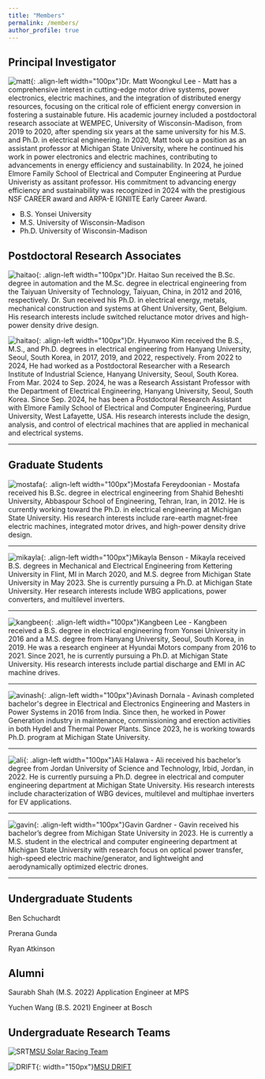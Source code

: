 ```yaml
---
title: "Members"
permalink: /members/
author_profile: true
---
```

Principal Investigator
-----
![matt](/images/mwl.png){: .align-left width="100px"}Dr. Matt Woongkul Lee - Matt has a comprehensive interest in cutting-edge motor drive systems, power electronics, electric machines, and the integration of distributed energy resources, focusing on the critical role of efficient energy conversion in fostering a sustainable future. His academic journey included a postdoctoral research associate at WEMPEC, University of Wisconsin-Madison, from 2019 to 2020, after spending six years at the same university for his M.S. and Ph.D. in electrical engineering. In 2020, Matt took up a position as an assistant professor at Michigan State University, where he continued his work in power electronics and electric machines, contributing to advancements in energy efficiency and sustainability. In 2024, he joined Elmore Family School of Electrical and Computer Engineering at Purdue Univeristy as assitant professor. His commitment to advancing energy efficiency and sustainability was recognized in 2024 with the prestigious NSF CAREER award and ARPA-E IGNIITE Early Career Award.

- B.S. Yonsei University
- M.S. University of Wisconsin-Madison
- Ph.D. University of Wisconsin-Madison

Postdoctoral Research Associates
-----
![haitao](/images/haitao.png){: .align-left width="100px"}Dr. Haitao Sun received the B.Sc. degree in automation and the M.Sc. degree in electrical engineering from the Taiyuan University of Technology, Taiyuan, China, in 2012 and 2016, respectively. Dr. Sun received his Ph.D. in electrical energy, metals, mechanical construction and systems at Ghent University, Gent, Belgium. His research interests include switched reluctance motor drives and high-power density drive design.

![haitao](/images/photo_khw.png){: .align-left width="100px"}Dr. Hyunwoo Kim received the B.S., M.S., and Ph.D. degrees in electrical engineering from Hanyang University, Seoul, South Korea, in 2017, 2019, and 2022, respectively. From 2022 to 2024, He had worked as a Postdoctoral Researcher with a Research Institute of Industrial Science, Hanyang University, Seoul, South Korea. From Mar. 2024 to Sep. 2024, he was a Research Assistant Professor with the Department of Electrical Engineering, Hanyang University, Seoul, South Korea. Since Sep. 2024, he has been a Postdoctoral Research Assistant with Elmore Family School of Electrical and Computer Engineering, Purdue University, West Lafayette, USA. His research interests include the design, analysis, and control of electrical machines that are applied in mechanical and electrical systems.

-----

Graduate Students
-----
![mostafa](/images/mf.png){: .align-left width="100px"}Mostafa Fereydoonian - Mostafa received his B.Sc. degree in electrical engineering from Shahid Beheshti University, Abbaspour School of Engineering, Tehran, Iran, in 2012. He is currently working toward the Ph.D. in electrical engineering at Michigan State University. His research interests include rare-earth magnet-free electric machines, integrated motor drives, and high-power density drive design.

-----
![mikayla](/images/mb.png){: .align-left width="100px"}Mikayla Benson - Mikayla received B.S. degrees in Mechanical and Electrical Engineering from Kettering University in Flint, MI in March 2020, and M.S. degree from Michigan State University in May 2023. She is currently pursuing a Ph.D. at Michigan State University. Her research interests include WBG applications, power converters, and multilevel inverters.

-----
![kangbeen](/images/kbl.png){: .align-left width="100px"}Kangbeen Lee - Kangbeen received a B.S. degree in electrical engineering from Yonsei University in 2016 and a M.S. degree from Hanyang University, Seoul, South Korea, in 2019. He was a research engineer at Hyundai Motors company from 2016 to 2021. Since 2021, he is currently pursuing a Ph.D. at Michigan State University. His research interests include partial discharge and EMI in AC machine drives.

-----
![avinash](/images/ad.png){: .align-left width="100px"}Avinash Dornala - Avinash completed bachelor's degree in Electrical and Electronics Engineering and Masters in Power Systems in 2016 from India. Since then, he worked in Power Generation industry in maintenance, commissioning and erection activities in both Hydel and Thermal Power Plants. Since 2023, he is working towards Ph.D. program at Michigan State University.

-----
![ali](/images/ah.png){: .align-left width="100px"}Ali Halawa - Ali received his bachelor’s degree from Jordan University of Science and Technology, Irbid, Jordan, in 2022. He is currently pursuing a Ph.D. degree in electrical and computer engineering department at Michigan State University. His research interests include characterization of WBG devices, multilevel and multiphae inverters for EV applications.

-----
![gavin](/images/gg.png){: .align-left width="100px"}Gavin Gardner - Gavin received his bachelor’s degree from Michigan State University in 2023. He is currently a M.S. student in the electrical and computer engineering department at Michigan State University with research focus on optical power transfer, high-speed electric machine/generator, and lightweight and aerodynamically optimized electric drones.

-----

Undergraduate Students
-----
Ben Schuchardt

Prerana Gunda

Ryan Atkinson

Alumni
-----
Saurabh Shah (M.S. 2022) Application Engineer at MPS

Yuchen Wang (B.S. 2021) Engineer at Bosch

Undergraduate Research Teams
-----
![SRT](/images/SRT.png)[MSU Solar Racing Team](https://www.msusolar.com/)

![DRIFT](/images/DRIFT.png){: width="150px"}[MSU DRIFT](https://www.teamdrift.org/)

